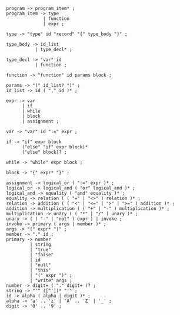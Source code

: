 
    program -> program_item* ;
    program_item -> type
                  | function
                  | expr ;

    type -> "type" id "record" "{" type_body "}" ;

    type_body -> id_list
               | type_decl* ;

    type_decl -> "var" id
               | function ;
    
    function -> "function" id params block ;
    
    params -> "(" id_list? ")" ;
    id_list -> id ( "," id )* ;

    expr -> var
          | if
          | while
          | block
          | assignment ;

    var -> "var" id ":=" expr ;

    if -> "if" expr block
          ("else" "if" expr block)*
          ("else" block)? ;

    while -> "while" expr block ;

    block -> "{" expr* "}" ;

    assignment -> logical_or ( ":=" expr )* ;
    logical_or -> logical_and ( "or" logical_and )* ;
    logical_and -> equality ( "and" equality )* ;
    equality -> relation ( ( "=" | "<>" ) relation )* ;
    relation -> addition ( ( "<" | "<=" | ">" | ">=" ) addition )* ;
    addition -> multiplication ( ( "+" | "-" ) multiplication )* ;
    multiplication -> unary ( ( "*" | "/" ) unary )* ;
    unary -> ( ( "-" | "not" ) expr ) | invoke ;
    invoke -> primary ( args | member )* ;
    args -> "(" expr* ")" ;
    member -> "." id ;
    primary -> number
             | string
             | "true"
             | "false"
             | id
             | "null"
             | "this"
             | "(" expr ")" ;
             | "write" args ;
    number -> digit+ ( "." digit+ )? ;
    string -> "'" ([^'])* "'" ;
    id -> alpha ( alpha | digit )* ;
    alpha -> 'a' .. 'z' | 'A' .. 'Z' | '_' ;
    digit -> '0' .. '9' ;
